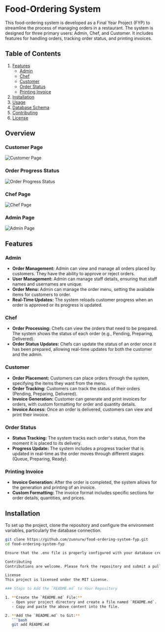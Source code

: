 # Food-Ordering System

This food-ordering system is developed as a Final Year Project (FYP) to streamline the process of managing orders in a restaurant. The system is designed for three primary users: Admin, Chef, and Customer. It includes features for handling orders, tracking order status, and printing invoices.

## Table of Contents

1. [Features](#features)
   - [Admin](#admin)
   - [Chef](#chef)
   - [Customer](#customer)
   - [Order Status](#order-status)
   - [Printing Invoice](#printing-invoice)
2. [Installation](#installation)
3. [Usage](#usage)
4. [Database Schema](#database-schema)
5. [Contributing](#contributing)
6. [License](#license)

## Overview

### Customer Page
![Customer Page](overview/1.png)

### Order Progress Status
![Order Progress Status](overview/2.png)

### Chef Page
![Chef Page](overview/3.png)

### Admin Page
![Admin Page](overview/4.png)

## Features

### Admin

- **Order Management:** Admin can view and manage all orders placed by customers. They have the ability to approve or reject orders.
- **User Management:** Admin can manage staff details, ensuring that staff names and usernames are unique.
- **Order Menu:** Admin can manage the order menu, setting the available items for customers to order.
- **Real-Time Updates:** The system reloads customer progress when an order is approved or its progress is updated.

### Chef

- **Order Processing:** Chefs can view the orders that need to be prepared. The system shows the status of each order (e.g., Pending, Preparing, Delivered).
- **Order Status Updates:** Chefs can update the status of an order once it has been prepared, allowing real-time updates for both the customer and the admin.

### Customer

- **Order Placement:** Customers can place orders through the system, specifying the items they want from the menu.
- **Order Tracking:** Customers can track the status of their orders (Pending, Preparing, Delivered).
- **Invoice Generation:** Customer can generate and print invoices for orders, with custom formatting for order and quantity details.
- **Invoice Access:** Once an order is delivered, customers can view and print their invoice.

### Order Status

- **Status Tracking:** The system tracks each order's status, from the moment it is placed to its delivery.
- **Progress Update:** The system includes a progress tracker that is updated in real-time as the order moves through different stages 
(Queue, Preparing, Ready).

### Printing Invoice

- **Invoice Generation:** After the order is completed, the system allows for the generation and printing of an invoice.
- **Custom Formatting:** The invoice format includes specific sections for order details, quantities, and prices.

## Installation

To set up the project, clone the repository and configure the environment variables, particularly the database connection.

```bash
git clone https://github.com/zunnurw/food-ordering-system-fyp.git
cd food-ordering-system-fyp

Ensure that the .env file is properly configured with your database credentials.

Contributing
Contributions are welcome. Please fork the repository and submit a pull request for any features or bug fixes.

License
This project is licensed under the MIT License.

### Steps to Add the `README.md` to Your Repository

1. **Create the `README.md` File:**
   - Open your project directory and create a file named `README.md`.
   - Copy and paste the above content into the file.

2. **Add the `README.md` to Git:**
   ```bash
   git add README.md